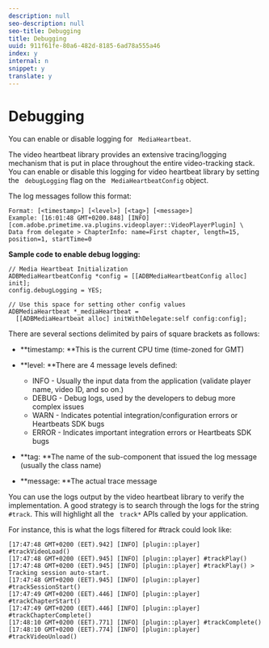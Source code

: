 ```yaml
---
description: null
seo-description: null
seo-title: Debugging
title: Debugging
uuid: 911f61fe-80a6-482d-8185-6ad78a555a46
index: y
internal: n
snippet: y
translate: y
---
```


# Debugging

You can enable or disable logging for ` MediaHeartbeat`. 

The video heartbeat library provides an extensive tracing/logging mechanism that is put in place throughout the entire video-tracking stack. You can enable or disable this logging for video heartbeat library by setting the ` debugLogging` flag on the ` MediaHeartbeatConfig` object. 

The log messages follow this format: 


```
Format: [<timestamp>] [<level>] [<tag>] [<message>] 
Example: [16:01:48 GMT+0200.848] [INFO] [com.adobe.primetime.va.plugins.videoplayer::VideoPlayerPlugin] \  
Data from delegate > ChapterInfo: name=First chapter, length=15, position=1, startTime=0
```


**Sample code to enable debug logging:** 


```
// Media Heartbeat Initialization 
ADBMediaHeartbeatConfig *config = [[ADBMediaHeartbeatConfig alloc] init]; 
config.debugLogging = YES; 
 
// Use this space for setting other config values 
ADBMediaHeartbeat *_mediaHeartbeat =  
  [[ADBMediaHeartbeat alloc] initWithDelegate:self config:config]; 

```


There are several sections delimited by pairs of square brackets as follows: 


* **timestamp: **This is the current CPU time (time-zoned for GMT)
* **level: **There are 4 message levels defined: 
    * INFO - Usually the input data from the application (validate player name, video ID, and so on.)
    * DEBUG - Debug logs, used by the developers to debug more complex issues
    * WARN - Indicates potential integration/configuration errors or Heartbeats SDK bugs
    * ERROR - Indicates important integration errors or Heartbeats SDK bugs

* **tag: **The name of the sub-component that issued the log message (usually the class name)
* **message: **The actual trace message


You can use the logs output by the video heartbeat library to verify the implementation. A good strategy is to search through the logs for the string ` #track`. This will highlight all the ` track*` APIs called by your application. 

For instance, this is what the logs filtered for #track could look like: 
```
[17:47:48 GMT+0200 (EET).942] [INFO] [plugin::player] #trackVideoLoad() 
[17:47:48 GMT+0200 (EET).945] [INFO] [plugin::player] #trackPlay() 
[17:47:48 GMT+0200 (EET).945] [INFO] [plugin::player] #trackPlay() > Tracking session auto-start. 
[17:47:48 GMT+0200 (EET).945] [INFO] [plugin::player] #trackSessionStart() 
[17:47:49 GMT+0200 (EET).446] [INFO] [plugin::player] #trackChapterStart() 
[17:47:49 GMT+0200 (EET).446] [INFO] [plugin::player] #trackChapterComplete() 
[17:48:10 GMT+0200 (EET).771] [INFO] [plugin::player] #trackComplete() 
[17:48:10 GMT+0200 (EET).774] [INFO] [plugin::player] #trackVideoUnload()
```

